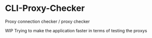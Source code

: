 # CLI-Proxy-Checker
Proxy connection checker /  proxy checker

WIP
Trying to make the application faster in terms of testing the proxys 
